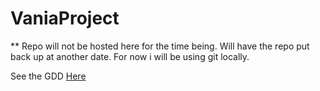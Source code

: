 # VaniaProject

** Repo will not be hosted here for the time being.
Will have the repo put back up at another date. For now i will be using git locally.

See the GDD [Here](https://drive.google.com/drive/folders/1n9pu9ATLloKrde_bpRy7iMkznYEZL78O)

